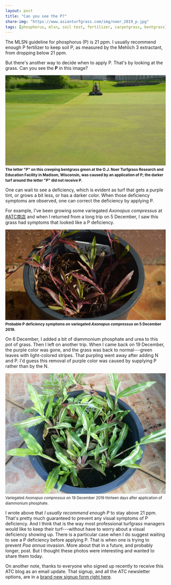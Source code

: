 ```yaml
---
layout: post
title: "Can you see the P?"
share-img: "https://www.asianturfgrass.com/img/noer_2019_p.jpg"
tags: [phosphorus, mlsn, soil test, fertilizer, carpetgrass, bentgrass]
---
```


The MLSN guideline for phosphorus (P) is 21 ppm. I usually recommend enough P fertilizer to keep soil P, as measured by the Mehlich 3 extractant, from dropping below 21 ppm.

But there's another way to decide when to apply P. That's by looking at the grass. Can you see the **P** in this image?

![P caused by P fertilizer at OJ Noer Facility in Madison, Wisconsin](/img/noer_2019_p.jpg)
<small><strong>The letter "P" on this creeping bentgrass green at the O.J. Noer Turfgrass Research and Education Facility in Madison, Wisconsin, was caused by an application of P; the darker turf around the letter "P" did not receive P.</strong></small>

One can wait to see a deficiency, which is evident as turf that gets a purple tint, or grows a bit less, or has a darker color. When those deficiency symptoms are observed, one can correct the deficiency by applying P.

For example, I've been growing some variegated *Axonopus compressus* at [#ATC南店](https://twitter.com/hashtag/ATC%E5%8D%97%E5%BA%97?src=hashtag_click) and when I returned from a long trip on 5 December, I saw this grass had symptoms that looked like a P deficiency.

![probable P deficiency on variegated tropical carpetgrass](/img/ac_vari_p_5dec.jpg)
<small><strong>Probable P deficiency symptoms on variegated <i>Axonopus compressus</i> on 5 December 2019.</strong></small>

On 6 December, I added a bit of diammonium phosphate and urea to this pot of grass. Then I left on another trip. When I came back on 19 December, the purple color was gone, and the grass was back to normal---green leaves with light-colored stripes. That purpling went away after adding N and P. I'd guess this removal of purple color was caused by supplying P rather than by the N.

![variegated tropical carpetgrass growing normally](/img/ac_vari_p_19dec.jpg)
<small>Variegated <i>Axonopus compressus</i> on 19 December 2019 thirteen days after application of diammonium phosphate.<strong></strong></small>

I wrote above that *I usually recommend enough P* to stay above 21 ppm. That's pretty much guaranteed to prevent any visual symptoms of P deficiency. And I think that is the way most professional turfgrass managers would like to keep their turf---without have to worry about a visual deficiency showing up. There is a particular case when I do suggest waiting to see a P deficiency before applying P. That is when one is trying to prevent *Poa annua* invasion. More about that in a future, and probably longer, post. But I thought these photos were interesting and wanted to share them today.

On another note, thanks to everyone who signed up recently to receive this ATC blog as an email update. That signup, and all the ATC newsletter options, are in a [brand new signup form right here](https://www.asianturfgrass.com/lists/).
